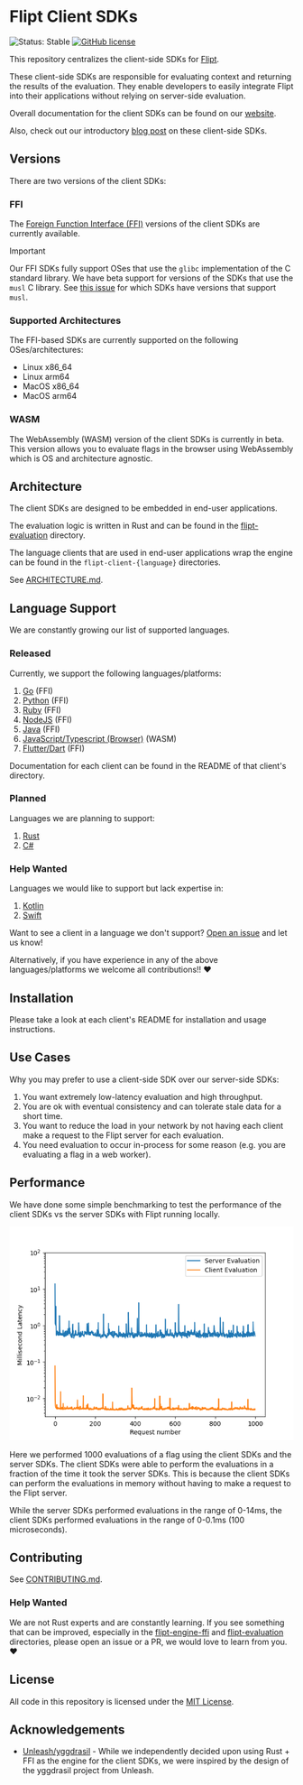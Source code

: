# Flipt Client SDKs

![Status: Stable](https://img.shields.io/badge/status-stable-green)
[![GitHub license](https://img.shields.io/github/license/flipt-io/flipt-client-sdks)](https://github.com/flipt-io/flipt-client-sdks/blob/main/LICENSE)

This repository centralizes the client-side SDKs for [Flipt](https://github.com/flipt-io/flipt).

These client-side SDKs are responsible for evaluating context and returning the results of the evaluation. They enable developers to easily integrate Flipt into their applications without relying on server-side evaluation.

Overall documentation for the client SDKs can be found on our [website](https://www.flipt.io/docs/integration/client).

Also, check out our introductory [blog post](https://www.flipt.io/blog/new-client-side-evaluation) on these client-side SDKs.

## Versions

There are two versions of the client SDKs:

### FFI

The [Foreign Function Interface (FFI)](https://en.wikipedia.org/wiki/Foreign_function_interface) versions of the client SDKs are currently available.

> [!IMPORTANT]
> Our FFI SDKs fully support OSes that use the `glibc` implementation of the C standard library. We have beta support for versions of the SDKs that use the `musl` C library. See [this issue](https://github.com/flipt-io/flipt-client-sdks/issues/141) for which SDKs have versions that support `musl`.

### Supported Architectures

The FFI-based SDKs are currently supported on the following OSes/architectures:

- Linux x86_64
- Linux arm64
- MacOS x86_64
- MacOS arm64

### WASM

The WebAssembly (WASM) version of the client SDKs is currently in beta. This version allows you to evaluate flags in the browser using WebAssembly which is OS and architecture agnostic.

## Architecture

The client SDKs are designed to be embedded in end-user applications.

The evaluation logic is written in Rust and can be found in the [flipt-evaluation](./flipt-evaluation/) directory.

The language clients that are used in end-user applications wrap the engine can be found in the `flipt-client-{language}` directories.

See [ARCHITECTURE.md](./ARCHITECTURE.md).

## Language Support

We are constantly growing our list of supported languages.

### Released

Currently, we support the following languages/platforms:

1. [Go](./flipt-client-go) (FFI)
1. [Python](./flipt-client-python) (FFI)
1. [Ruby](./flipt-client-ruby) (FFI)
1. [NodeJS](./flipt-client-node) (FFI)
1. [Java](./flipt-client-java) (FFI)
1. [JavaScript/Typescript (Browser)](./flipt-client-browser) (WASM)
1. [Flutter/Dart](./flipt-client-dart) (FFI)

Documentation for each client can be found in the README of that client's directory.

### Planned

Languages we are planning to support:

1. [Rust](https://github.com/flipt-io/flipt-client-sdks/issues/83)
1. [C#](https://github.com/flipt-io/flipt-client-sdks/issues/310)

### Help Wanted

Languages we would like to support but lack expertise in:

1. [Kotlin](https://github.com/flipt-io/flipt-client-sdks/issues/264)
1. [Swift](https://github.com/flipt-io/flipt-client-sdks/issues/263)

Want to see a client in a language we don't support? [Open an issue](https://github.com/flipt-io/flipt-client-sdks/issues/new?assignees=&labels=new-language&projects=&template=new_language.yml) and let us know!

Alternatively, if you have experience in any of the above languages/platforms we welcome all contributions!! ❤️

## Installation

Please take a look at each client's README for installation and usage instructions.

## Use Cases

Why you may prefer to use a client-side SDK over our server-side SDKs:

1. You want extremely low-latency evaluation and high throughput.
1. You are ok with eventual consistency and can tolerate stale data for a short time.
1. You want to reduce the load in your network by not having each client make a request to the Flipt server for each evaluation.
1. You need evaluation to occur in-process for some reason (e.g. you are evaluating a flag in a web worker).

## Performance

We have done some simple benchmarking to test the performance of the client SDKs vs the server SDKs with Flipt running locally.

![Performance Benchmarks](.github/images/performance.png)

Here we performed 1000 evaluations of a flag using the client SDKs and the server SDKs. The client SDKs were able to perform the evaluations in a fraction of the time it took the server SDKs. This is because the client SDKs can perform the evaluations in memory without having to make a request to the Flipt server.

While the server SDKs performed evaluations in the range of 0-14ms, the client SDKs performed evaluations in the range of 0-0.1ms (100 microseconds).

## Contributing

See [CONTRIBUTING.md](./CONTRIBUTING.md).

### Help Wanted

We are not Rust experts and are constantly learning. If you see something that can be improved, especially in the [flipt-engine-ffi](./flipt-engine-ffi/) and [flipt-evaluation](./flipt-evaluation/) directories, please open an issue or a PR, we would love to learn from you. :heart:

## License

All code in this repository is licensed under the [MIT License](./LICENSE).

## Acknowledgements

- [Unleash/yggdrasil](https://github.com/Unleash/yggdrasil) - While we independently decided upon using Rust + FFI as the engine for the client SDKs, we were inspired by the design of the yggdrasil project from Unleash.
